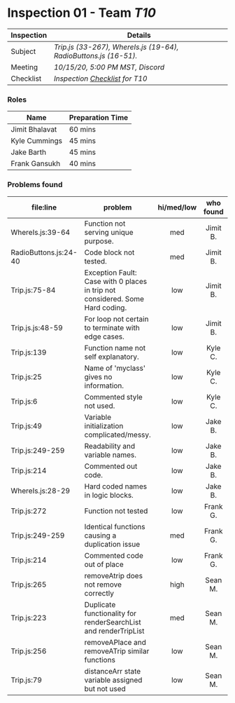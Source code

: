 # Inspection 01 - Team *T10* 
 
| Inspection | Details |
| ----- | ----- |
| Subject | *Trip.js (33-267), WhereIs.js (19-64), RadioButtons.js (16-51).* |
| Meeting | *10/15/20, 5:00 PM MST, Discord* |
| Checklist | *Inspection [Checklist](https://github.com/csucs314f20/t10/blob/master/reports/checklist.md) for T10* |

### Roles

| Name | Preparation Time |
| ---- | ---- |
| Jimit Bhalavat | 60 mins |
| Kyle Cummings  | 45 mins  |
| Jake Barth  | 45 mins  |
| Frank Gansukh | 40 mins |

### Problems found

| file:line | problem | hi/med/low | who found | github#  |
| --- | --- | :---: | :---: | --- |
| WhereIs.js:39-64 | Function not serving unique purpose. | med | Jimit B. | |
| RadioButtons.js:24-40 | Code block not tested. | med | Jimit B. | |
| Trip.js:75-84 | Exception Fault: Case with 0 places in trip not considered. Some Hard coding. | low | Jimit B. | |
| Trip.js.js:48-59 | For loop not certain to terminate with edge cases. | low | Jimit B. | |
| Trip.js:139| Function name not self explanatory. | low | Kyle C. | |
| Trip.js:25| Name of 'myclass' gives no information. | low | Kyle C. | |
| Trip.js:6| Commented style not used. | low | Kyle C. | |
| Trip.js:49 | Variable initialization complicated/messy. | low | Jake B. | |
| Trip.js:249-259 | Readability and variable names. | low | Jake B. | |
| Trip.js:214 | Commented out code. | low | Jake B. | |
| WhereIs.js:28-29 | Hard coded names in logic blocks. | low | Jake B. | |
| Trip.js:272 | Function not tested | low | Frank G. | Issue #532 |
| Trip.js:249-259 | Identical functions causing a duplication issue | med | Frank G. | Issue #527 |
| Trip.js:214 | Commented code out of place | low | Frank G. | Issue #536 |
| Trip.js:265 | removeAtrip does not remove correctly | high | Sean M. | |
| Trip.js:223 | Duplicate functionality for renderSearchList and renderTripList  | med | Sean M. | |
| Trip.js:256 | removeAPlace and removeATrip similar functions | low | Sean M. | |
| Trip.js:79 | distanceArr state variable assigned but not used | low | Sean M. | |
